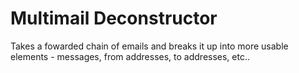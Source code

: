 # Multimail Deconstructor

Takes a fowarded chain of emails and breaks it up into more usable elements - messages, from addresses, to addresses, etc..

